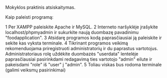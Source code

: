 Mokyklos praktinis atsiskaitymas.

Kaip paleisti programą:

1 Per XAMPP paleiskite Apache ir MySQL.
2 Interneto naršyklėje įrašykite localhost/phpmyadmin ir sukurkite naują duombazę pavadinimu "foodapplication".
3 Atsidarę programos kodą paprasčiausiai ją paleiskite ir sekite kas vyksta terminale.
4 Tikrinant programos veikimą rekomenduojama priregistruoti administratorių ir du paprastus vartotojus. Administratoriaus rolę uždėkite duombazės "userdata" lentelėje paprasčiausiai pasirinkdami redagavimą ties vartotojo "admin" eilute ir pakeisdami "role" iš "user" į "admin".
5 Toliau viskas bus rodoma terminale (galimi veiksmų pasirinkimai)